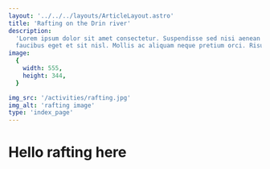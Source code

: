 ```yaml
---
layout: '../../../layouts/ArticleLayout.astro'
title: 'Rafting on the Drin river'
description:
  'Lorem ipsum dolor sit amet consectetur. Suspendisse sed nisi aenean nisl
  faucibus eget et sit nisl. Mollis ac aliquam neque pretium orci. Risus'
image:
  {
    width: 555,
    height: 344,
  }

img_src: '/activities/rafting.jpg'
img_alt: 'rafting image'
type: 'index_page'
---
```


# Hello rafting here
